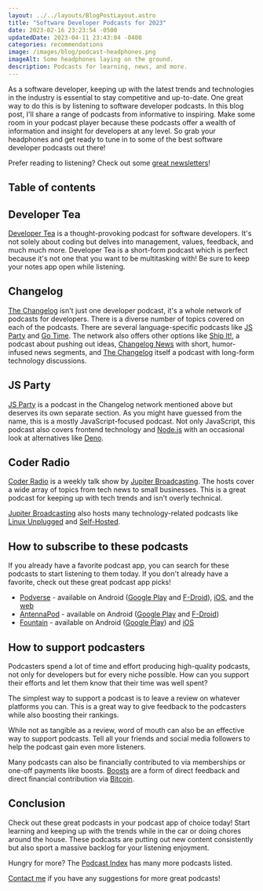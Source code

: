 ```yaml
---
layout: ../../layouts/BlogPostLayout.astro
title: "Software Developer Podcasts for 2023"
date: 2023-02-16 23:23:54 -0500
updatedDate: 2023-04-11 23:43:04 -0400
categories: recommendations
image: /images/blog/podcast-headphones.png
imageAlt: Some headphones laying on the ground.
description: Podcasts for learning, news, and more.
---
```


As a software developer, keeping up with the latest trends and technologies in the
industry is essential to stay competitive and up-to-date. One great way to do this
is by listening to software developer podcasts. In this blog post, I'll share a range
of podcasts from informative to inspiring. Make some room in your podcast player
because these podcasts offer a wealth of information and insight for developers
at any level. So grab your headphones and get ready to tune in to some of the
best software developer podcasts out there!

Prefer reading to listening? Check out some [great newsletters](/blog/software-developer-newsletters/)!

## Table of contents

## Developer Tea

[Developer Tea](https://developertea.com) is a thought-provoking podcast for
software developers. It's not solely about coding but delves into management,
values, feedback, and much much more. Developer Tea is a short-form podcast which
is perfect because it's not one that you want to be multitasking with! Be sure
to keep your notes app open while listening.

## Changelog

[The Changelog](https://changelog.com/) isn't just one developer podcast,
it's a whole network of podcasts for developers. There is a diverse number of
topics covered on each of the podcasts. There are several language-specific podcasts
like [JS Party](https://changelog.com/jsparty) and [Go Time](https://changelog.com/gotime).
The network also offers other options like [Ship It!](https://changelog.com/shipit), a
podcast about pushing out ideas, [Changelog News](https://changelog.com/news) with
short, humor-infused news segments, and [The Changelog](https://changelog.com/podcast) itself
a podcast with long-form technology discussions.

## JS Party

[JS Party](https://changelog.com/jsparty) is a podcast in the Changelog network
mentioned above but deserves its own separate section. As you might have guessed
from the name, this is a mostly JavaScript-focused podcast. Not only JavaScript,
this podcast also covers frontend technology and [Node.js](https://nodejs.org/en/)
with an occasional look at alternatives like [Deno](https://deno.com/).

## Coder Radio

[Coder Radio](https://www.jupiterbroadcasting.com/show/coder-radio/) is a weekly talk show by
[Jupiter Broadcasting](https://www.jupiterbroadcasting.com/). The hosts cover a
wide array of topics from tech news to small businesses. This is a great podcast
for keeping up with tech trends and isn't overly technical.

[Jupiter Broadcasting](https://www.jupiterbroadcasting.com/) also hosts many
technology-related podcasts like [Linux Unplugged](https://www.jupiterbroadcasting.com/show/linux-unplugged/)
and [Self-Hosted](https://www.jupiterbroadcasting.com/show/self-hosted/).

## How to subscribe to these podcasts

If you already have a favorite podcast app, you can search for these podcasts to
start listening to them today. If you don't already have a favorite, check out
these great podcast app picks!

- [Podverse](https://podverse.fm/) - available on Android ([Google Play](https://play.google.com/store/apps/details?id=com.podverse) and [F-Droid](https://f-droid.org/en/packages/com.podverse.fdroid/)), [iOS](https://apps.apple.com/us/app/podverse/id1390888454?mt=8), and the [web](https://podverse.fm/)
- [AntennaPod](https://antennapod.org/) - available on Android ([Google Play](https://play.google.com/store/apps/details?id=de.danoeh.antennapod) and [F-Droid](https://f-droid.org/packages/de.danoeh.antennapod/))
- [Fountain](https://www.fountain.fm/) - available on Android ([Google Play](https://play.google.com/store/apps/details?id=fm.fountain.apps)) and [iOS](https://apps.apple.com/gb/app/fountain-podcasts/id1576394424)

## How to support podcasters

Podcasters spend a lot of time and effort producing high-quality podcasts, not only
for developers but for every niche possible. How can you support their efforts
and let them know that their time was well spent?

The simplest way to support a podcast is to leave a review on whatever platforms
you can. This is a great way to give feedback to the podcasters while also boosting
their rankings.

While not as tangible as a review, word of mouth can also be an effective way to
support podcasts. Tell all your friends and social media followers to help the
podcast gain even more listeners.

Many podcasts can also be financially contributed to via memberships or one-off
payments like boosts. [Boosts](https://fountain.fm/faqs/value-for-value) are a
form of direct feedback and direct financial contribution via [Bitcoin](https://bitcoin.org/).

## Conclusion

Check out these great podcasts in your podcast app of choice today! Start learning
and keeping up with the trends while in the car or doing chores around the house.
These podcasts are putting out new content consistently but also sport a massive
backlog for your listening enjoyment.

Hungry for more? The [Podcast Index](https://podcastindex.org/search?q=software+developer)
has many more podcasts listed.

[Contact me](/#contact) if you have any suggestions for more great podcasts!
